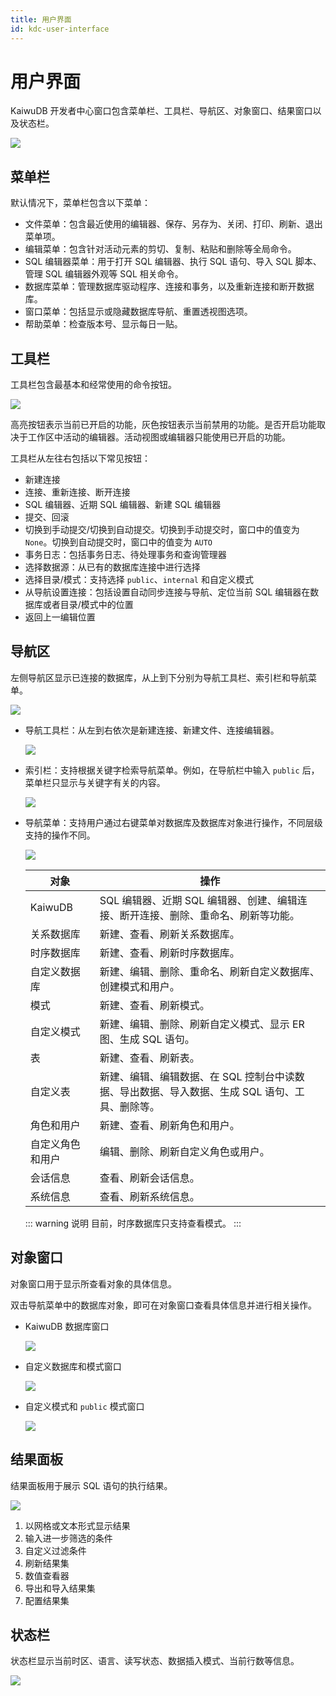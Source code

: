 ```yaml
---
title: 用户界面
id: kdc-user-interface
---
```


# 用户界面

KaiwuDB 开发者中心窗口包含菜单栏、工具栏、导航区、对象窗口、结果窗口以及状态栏。

![](../static/kdc/user-interface.png)

## 菜单栏

默认情况下，菜单栏包含以下菜单：

- 文件菜单：包含最近使用的编辑器、保存、另存为、关闭、打印、刷新、退出菜单项。
- 编辑菜单：包含针对活动元素的剪切、复制、粘贴和删除等全局命令。
- SQL 编辑器菜单：用于打开 SQL 编辑器、执行 SQL 语句、导入 SQL 脚本、管理 SQL 编辑器外观等 SQL 相关命令。
- 数据库菜单：管理数据库驱动程序、连接和事务，以及重新连接和断开数据库。
- 窗口菜单：包括显示或隐藏数据库导航、重置透视图选项。
- 帮助菜单：检查版本号、显示每日一贴。

## 工具栏

工具栏包含最基本和经常使用的命令按钮。

![](../static/kdc/tool-bar.png)

高亮按钮表示当前已开启的功能，灰色按钮表示当前禁用的功能。是否开启功能取决于工作区中活动的编辑器。活动视图或编辑器只能使用已开启的功能。

工具栏从左往右包括以下常见按钮：

- 新建连接
- 连接、重新连接、断开连接
- SQL 编辑器、近期 SQL 编辑器、新建 SQL 编辑器
- 提交、回滚
- 切换到手动提交/切换到自动提交。切换到手动提交时，窗口中的值变为 `None`。切换到自动提交时，窗口中的值变为 `AUTO`
- 事务日志：包括事务日志、待处理事务和查询管理器
- 选择数据源：从已有的数据库连接中进行选择
- 选择目录/模式：支持选择 `public`、`internal` 和自定义模式
- 从导航设置连接：包括设置自动同步连接与导航、定位当前 SQL 编辑器在数据库或者目录/模式中的位置
- 返回上一编辑位置

## 导航区

左侧导航区显示已连接的数据库，从上到下分别为导航工具栏、索引栏和导航菜单。

![](../static/kdc/left-nav-bar.png)

- 导航工具栏：从左到右依次是新建连接、新建文件、连接编辑器。

    ![](../static/kdc/nav-tool-bar.png)

- 索引栏：支持根据关键字检索导航菜单。例如，在导航栏中输入 `public` 后，菜单栏只显示与关键字有关的内容。

    ![](../static/kdc/index-bar-02.png)

- 导航菜单：支持用户通过右键菜单对数据库及数据库对象进行操作，不同层级支持的操作不同。

    ![](../static/kdc/index-bar-03.png)

    | 对象             | 操作                                                                                      |
    | ---------------- | ----------------------------------------------------------------------------------------- |
    | KaiwuDB          | SQL 编辑器、近期 SQL 编辑器、创建、编辑连接、断开连接、删除、重命名、刷新等功能。         |
    | 关系数据库       | 新建、查看、刷新关系数据库。                                                                  |
    | 时序数据库       | 新建、查看、刷新时序数据库。                                                                  |
    | 自定义数据库     | 新建、编辑、删除、重命名、刷新自定义数据库、创建模式和用户。                                    |
    | 模式             | 新建、查看、刷新模式。                                                                    |
    | 自定义模式       | 新建、编辑、删除、刷新自定义模式、显示 ER 图、生成 SQL 语句。                                        |
    | 表               | 新建、查看、刷新表。                                                                      |
    | 自定义表         | 新建、编辑、编辑数据、在 SQL 控制台中读数据、导出数据、导入数据、生成 SQL 语句、工具、删除等。 |
    | 角色和用户       | 新建、查看、刷新角色和用户。                                                              |
    | 自定义角色和用户 | 编辑、删除、刷新自定义角色或用户。                                                              |
    | 会话信息         | 查看、刷新会话信息。                                                                      |
    | 系统信息         | 查看、刷新系统信息。                                                                      |

    ::: warning 说明
    目前，时序数据库只支持查看模式。
    :::

## 对象窗口

对象窗口用于显示所查看对象的具体信息。

双击导航菜单中的数据库对象，即可在对象窗口查看具体信息并进行相关操作。

- KaiwuDB 数据库窗口

  ![](../static/kdc/object-window-01.png)

- 自定义数据库和模式窗口

  ![](../static/kdc/object-window-02.png)

- 自定义模式和 `public` 模式窗口

  ![](../static/kdc/object-window-03.png)

## 结果面板

结果面板用于展示 SQL 语句的执行结果。

![](../static/kdc/result-panel.png)

1. 以网格或文本形式显示结果
2. 输入进一步筛选的条件
3. 自定义过滤条件
4. 刷新结果集
5. 数值查看器
6. 导出和导入结果集
7. 配置结果集

## 状态栏

状态栏显示当前时区、语言、读写状态、数据插入模式、当前行数等信息。

![](../static/kdc/status-bar.png)
